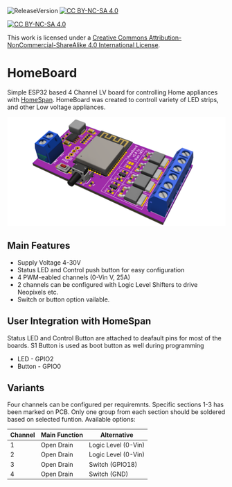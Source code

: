 ![ReleaseVersion](https://img.shields.io/github/v/release/mr4lexndr/HomeBoard)
[![CC BY-NC-SA 4.0][cc-by-nc-sa-shield]][cc-by-nc-sa]

[![CC BY-NC-SA 4.0][cc-by-nc-sa-image]][cc-by-nc-sa]

This work is licensed under a
[Creative Commons Attribution-NonCommercial-ShareAlike 4.0 International License][cc-by-nc-sa].


[cc-by-nc-sa]: http://creativecommons.org/licenses/by-nc-sa/4.0/
[cc-by-nc-sa-image]: https://licensebuttons.net/l/by-nc-sa/4.0/88x31.png
[cc-by-nc-sa-shield]: https://img.shields.io/badge/License-CC%20BY--NC--SA%204.0-lightgrey.svg

# HomeBoard
Simple ESP32 based 4 Channel LV board for controlling Home appliances with [HomeSpan](https://github.com/HomeSpan/HomeSpan).
HomeBoard was created to controll variety of LED strips, and other Low voltage appliances. 

![HomeBoard](https://github.com/mr4lexndr/HomeBoard/blob/main/Images/HomeBoard_transparent.png)

## Main Features
- Supply Voltage 4-30V
- Status LED and Control push button for easy configuration
- 4 PWM-eabled channels (0-Vin V, 25A)
- 2 channels can be configured with Logic Level Shifters to drive Neopixels etc.
- Switch or button option vailable.


## User Integration with HomeSpan
Status LED and Control Button are attached to deafault pins for most of the boards. S1 Button is used as boot button as well during programming
- LED - GPIO2
- Button - GPIO0

## Variants
Four channels can be configured per requiremnts. Specific sections 1-3 has been marked on PCB. Only one group from each section should be soldered based on selected funtion. Available options:

| Channel | Main Function | Alternative |
| ------- | ------------- | ----------- |
| 1       | Open Drain    | Logic Level (0-Vin) |
| 2       | Open Drain    | Logic Level (0-Vin) |
| 3       | Open Drain    | Switch (GPIO18)     |
| 4       | Open Drain    | Switch (GND)        |

